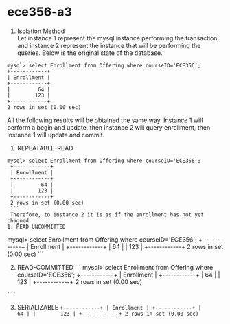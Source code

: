 # ece356-a3

1. Isolation Method  
Let instance 1 represent the mysql instance performing the transaction, and instance 2 represent the instance that will be performing the queries. Below is the original state of the database.
```
mysql> select Enrollment from Offering where courseID='ECE356';
+------------+
| Enrollment |
+------------+
|         64 |
|        123 |
+------------+
2 rows in set (0.00 sec)

```
All the following results will be obtained the same way. Instance 1 will perform a begin and update, then instance 2 will query enrollment, then instance 1 will update and commit.
   1. REPEATABLE-READ  
   ```
   mysql> select Enrollment from Offering where courseID='ECE356';
    +------------+
    | Enrollment |
    +------------+
    |         64 |
    |        123 |
    +------------+
    2 rows in set (0.00 sec)
    ```
    Therefore, to instance 2 it is as if the enrollment has not yet chagned.
   1. READ-UNCOMMITTED
   ```
   mysql> select Enrollment from Offering where courseID='ECE356';
    +------------+
    | Enrollment |
    +------------+
    |         64 |
    |        123 |
    +------------+
    2 rows in set (0.00 sec)
    ```
   
   2. READ-COMMITTED
    ```
    mysql> select Enrollment from Offering where courseID='ECE356';
    +------------+
    | Enrollment |
    +------------+
    |         64 |
    |        123 |
    +------------+
    2 rows in set (0.00 sec)

    ```
   3. SERIALIZABLE
    ```
    +------------+
    | Enrollment |
    +------------+
    |         64 |
    |        123 |
    +------------+
    2 rows in set (0.00 sec)
    ```